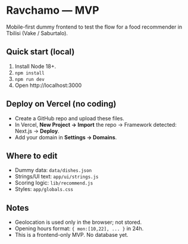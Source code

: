 # Ravchamo — MVP

Mobile-first dummy frontend to test the flow for a food recommender in Tbilisi (Vake / Saburtalo).

## Quick start (local)
1. Install Node 18+.
2. `npm install`
3. `npm run dev`
4. Open http://localhost:3000

## Deploy on Vercel (no coding)
- Create a GitHub repo and upload these files.
- In Vercel, **New Project → Import** the repo → Framework detected: Next.js → **Deploy**.
- Add your domain in **Settings → Domains**.

## Where to edit
- Dummy data: `data/dishes.json`
- Strings/UI text: `app/ui/strings.js`
- Scoring logic: `lib/recommend.js`
- Styles: `app/globals.css`

## Notes
- Geolocation is used only in the browser; not stored.
- Opening hours format: `{ mon:[10,22], ... }` in 24h.
- This is a frontend-only MVP. No database yet.
